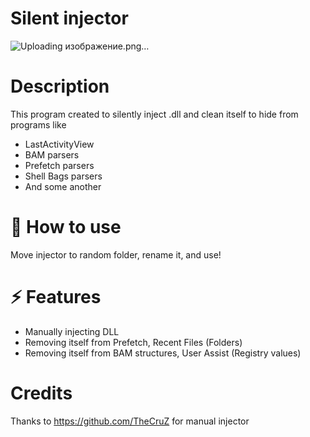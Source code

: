 # Silent injector
![Uploading изображение.png…]()

# Description
This program created to silently inject .dll and clean itself to hide from programs like 
- LastActivityView 
- BAM parsers
- Prefetch parsers
- Shell Bags parsers
- And some another

# 🍴 How to use
Move injector to random folder, rename it, and use! 

# ⚡ Features
- Manually injecting DLL
- Removing itself from Prefetch, Recent Files (Folders)
- Removing itself from BAM structures, User Assist (Registry values)

# Credits
Thanks to https://github.com/TheCruZ for manual injector
